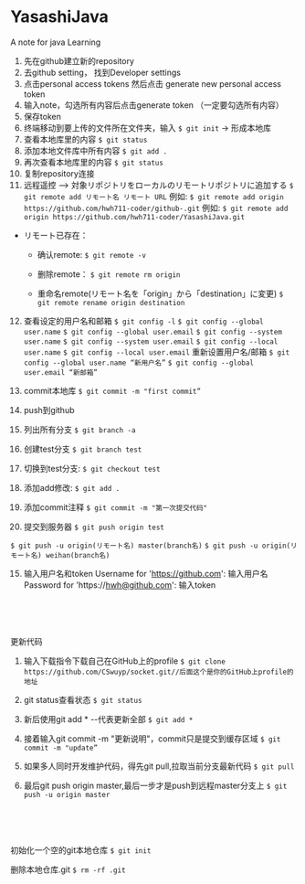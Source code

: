 # YasashiJava
A note for java Learning


1. 先在github建立新的repository
2. 去github setting， 找到Developer settings
3. 点击personal access tokens 然后点击 generate new personal access token
4. 输入note，勾选所有内容后点击generate token （一定要勾选所有内容）
5. 保存token
6. 终端移动到要上传的文件所在文件夹，输入
`$ git init` 	-> 形成本地库
7. 查看本地库里的内容
`$ git status`
8. 添加本地文件库中所有内容
`$ git add .`
9. 再次查看本地库里的内容
`$ git status`
10. 复制repository连接
11. 远程遥控 —> 対象リポジトリをローカルのリモートリポジトリに追加する
`$ git remote add リモート名 リモート URL`
例如: `$ git remote add origin https://github.com/hwh711-coder/github-.git`
例如: `$ git remote add origin https://github.com/hwh711-coder/YasashiJava.git `

* リモート已存在：

  * 确认remote: `$ git remote -v`

  * 删除remote： `$ git remote rm origin`

  * 重命名remote(リモート名を「origin」から「destination」に変更) `$ git remote rename origin destination`


12. 查看设定的用户名和邮箱
`$ git config -l`
`$ git config --global user.name`
`$ git config --global user.email`
`$ git config --system user.name`
`$ git config --system user.email`
`$ git config --local user.name`
`$ git config --local user.email`
重新设置用户名/邮箱
`$ git config --global user.name “新用户名”`
`$ git config --global user.email “新邮箱”`

13. commit本地库
`$ git commit -m "first commit”`

14. push到github
1. 列出所有分支 `$ git branch -a`
2. 创建test分支 `$ git branch test`
3. 切换到test分支: `$ git checkout test`
4. 添加add修改: `$ git add .`
5. 添加commit注释 `$ git commit -m "第一次提交代码"`
6. 提交到服务器 `$ git push origin test`

`$ git push -u origin(リモート名) master(branch名)`
`$ git push -u origin(リモート名) weihan(branch名)`

15. 输入用户名和token
Username for 'https://github.com': 输入用户名
Password for 'https://hwh@github.com': 输入token

</br>
</br>
</br>

更新代码

1. 输入下载指令下载自己在GitHub上的profile
`$ git clone https://github.com/CSwuyp/socket.git//后面这个是你的GitHub上profile的地址`

2. git status查看状态
`$ git status`

3. 新后使用git add * --代表更新全部
`$ git add *`

4. 接着输入git commit -m "更新说明"，commit只是提交到缓存区域
`$ git commit -m "update”`

5. 如果多人同时开发维护代码，得先git pull,拉取当前分支最新代码
`$ git pull`

6. 最后git push origin master,最后一步才是push到远程master分支上
`$ git push -u origin master`

</br>
</br>
</br>

初始化一个空的git本地仓库
`$ git init`

删除本地仓库.git
`$ rm -rf .git`
